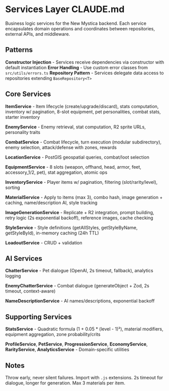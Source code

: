 # Services Layer CLAUDE.md

Business logic services for the New Mystica backend. Each service encapsulates domain operations and coordinates between repositories, external APIs, and middleware.

## Patterns

**Constructor Injection** - Services receive dependencies via constructor with default instantiation
**Error Handling** - Use custom error classes from `src/utils/errors.ts`
**Repository Pattern** - Services delegate data access to repositories extending `BaseRepository<T>`

## Core Services

**ItemService** - Item lifecycle (create/upgrade/discard), stats computation, inventory w/ pagination, 8-slot equipment, pet personalities, combat stats, starter inventory

**EnemyService** - Enemy retrieval, stat computation, R2 sprite URLs, personality traits

**CombatService** - Combat lifecycle, turn execution (modular subdirectory), enemy selection, attack/defense with zones, rewards

**LocationService** - PostGIS geospatial queries, combat/loot selection

**EquipmentService** - 8 slots (weapon, offhand, head, armor, feet, accessory_1/2, pet), stat aggregation, atomic ops

**InventoryService** - Player items w/ pagination, filtering (slot/rarity/level), sorting

**MaterialService** - Apply to items (max 3), combo hash, image generation + caching, name/description AI, style tracking

**ImageGenerationService** - Replicate + R2 integration, prompt building, retry logic (2s exponential backoff), reference images, cache checking

**StyleService** - Style definitions (getAllStyles, getStyleByName, getStyleById), in-memory caching (24h TTL)

**LoadoutService** - CRUD + validation

## AI Services

**ChatterService** - Pet dialogue (OpenAI, 2s timeout, fallback), analytics logging

**EnemyChatterService** - Combat dialogue (generateObject + Zod, 2s timeout, context-aware)

**NameDescriptionService** - AI names/descriptions, exponential backoff

## Supporting Services

**StatsService** - Quadratic formula (1 + 0.05 * (level - 1)²), material modifiers, equipment aggregation, zone probability/crits

**ProfileService**, **PetService**, **ProgressionService**, **EconomyService**, **RarityService**, **AnalyticsService** - Domain-specific utilities

## Notes

Throw early, never silent failures. Import with `.js` extensions. 2s timeout for dialogue, longer for generation. Max 3 materials per item.
